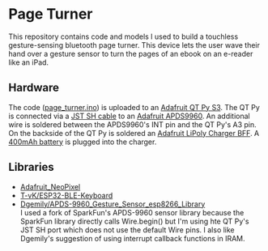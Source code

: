 # Page Turner

This repository contains code and models I used to build a touchless gesture-sensing bluetooth page turner. This device lets the user wave their hand over a gesture sensor to turn the pages of an ebook on an e-reader like an iPad.

## Hardware

The code ([page_turner.ino](page_turner.ino)) is uploaded to an [Adafruit QT Py S3]([https://www.adafruit.com/product/5700). The QT Py is connected via a [JST SH cable](https://www.adafruit.com/product/4399) to an [Adafruit APDS9960](https://www.adafruit.com/product/3595). An additional wire is soldered between the APDS9960's INT pin and the QT Py's A3 pin. On the backside of the QT Py is soldered an [Adafruit LiPoly Charger BFF](https://www.adafruit.com/product/5397). A [400mAh battery](https://www.adafruit.com/product/3898) is plugged into the charger.

## Libraries

-   [Adafruit_NeoPixel](https://github.com/adafruit/Adafruit_NeoPixel/tree/f01f618b0671fc8a5437eb6e47184bea74f1be60)
-   [T-vK/ESP32-BLE-Keyboard](https://github.com/T-vK/ESP32-BLE-Keyboard/tree/b7aaf9bb711a04216e4417f1e2a6b0ee0eaeaf66)
-   [Dgemily/APDS-9960_Gesture_Sensor_esp8266_Library](https://github.com/Dgemily/APDS-9960_Gesture_Sensor_esp8266_Library/tree/ace7afaba07e7df73d7fd7199d35698608a5d69b)  
    I used a fork of SparkFun's APDS-9960 sensor library because the SparkFun library directly calls Wire.begin() but I'm using hte QT Py's JST SH port which does not use the default Wire pins. I also like Dgemily's suggestion of using interrupt callback functions in IRAM.

